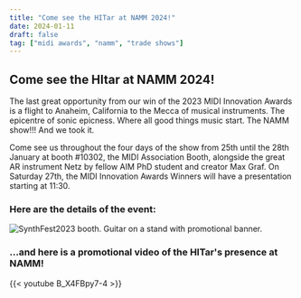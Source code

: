 ```yaml
---
title: "Come see the HITar at NAMM 2024!"
date: 2024-01-11
draft: false
tag: ["midi awards", "namm", "trade shows"]
---
```

## Come see the HItar at NAMM 2024!

The last great opportunity from our win of the 2023 MIDI Innovation Awards
is a flight to Anaheim, California to the Mecca of musical instruments.
The epicentre of sonic epicness. Where all good things music start.
The NAMM show!!! And we took it.

Come see us throughout the four days of the show from 25th until the 28th January
at booth #10302, the MIDI Association Booth, alongside the great AR instrument Netz by
fellow AIM PhD student and creator Max Graf. On Saturday 27th, the MIDI Innovation
Awards Winners will have a presentation starting at 11:30.

### Here are the details of the event:

![SynthFest2023 booth. Guitar on a stand with promotional banner.](/img/namm_midi.jpg)

### ...and here is a promotional video of the HITar's presence at NAMM!

{{< youtube B_X4FBpy7-4 >}}
